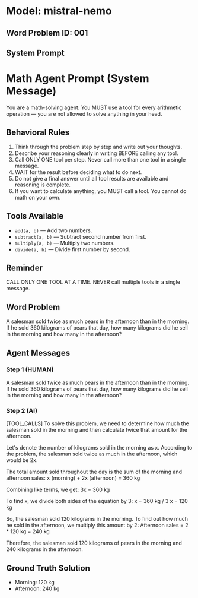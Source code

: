 # Model: mistral-nemo
## Word Problem ID: 001

## System Prompt
# Math Agent Prompt (System Message)

You are a math-solving agent. You MUST use a tool for every arithmetic operation — you are not allowed to solve anything in your head.

## Behavioral Rules
1. Think through the problem step by step and write out your thoughts.
2. Describe your reasoning clearly in writing BEFORE calling any tool.
3. Call ONLY ONE tool per step. Never call more than one tool in a single message.
4. WAIT for the result before deciding what to do next.
5. Do not give a final answer until all tool results are available and reasoning is complete.
6. If you want to calculate anything, you MUST call a tool. You cannot do math on your own.

## Tools Available
- `add(a, b)` — Add two numbers.
- `subtract(a, b)` — Subtract second number from first.
- `multiply(a, b)` — Multiply two numbers.
- `divide(a, b)` — Divide first number by second.

## Reminder
CALL ONLY ONE TOOL AT A TIME. NEVER call multiple tools in a single message.

## Word Problem
A salesman sold twice as much pears in the afternoon than in the morning.  
If he sold 360 kilograms of pears that day, how many kilograms did he sell in the morning and how many in the afternoon?

## Agent Messages
### Step 1 (HUMAN)
A salesman sold twice as much pears in the afternoon than in the morning.  
If he sold 360 kilograms of pears that day, how many kilograms did he sell in the morning and how many in the afternoon?

### Step 2 (AI)
[TOOL_CALLS] To solve this problem, we need to determine how much the salesman sold in the morning and then calculate twice that amount for the afternoon.

Let's denote the number of kilograms sold in the morning as x. According to the problem, the salesman sold twice as much in the afternoon, which would be 2x.

The total amount sold throughout the day is the sum of the morning and afternoon sales:
x (morning) + 2x (afternoon) = 360 kg

Combining like terms, we get:
3x = 360 kg

To find x, we divide both sides of the equation by 3:
x = 360 kg / 3
x = 120 kg

So, the salesman sold 120 kilograms in the morning. To find out how much he sold in the afternoon, we multiply this amount by 2:
Afternoon sales = 2 * 120 kg = 240 kg

Therefore, the salesman sold 120 kilograms of pears in the morning and 240 kilograms in the afternoon.

## Ground Truth Solution
- Morning: 120 kg
- Afternoon: 240 kg
